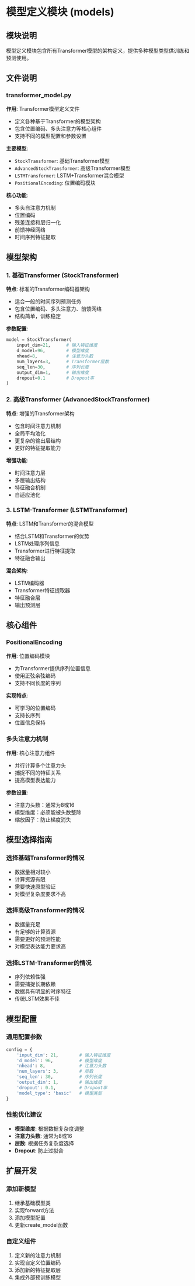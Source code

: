 # 模型定义模块 (models)

## 模块说明
模型定义模块包含所有Transformer模型的架构定义，提供多种模型类型供训练和预测使用。

## 文件说明

### transformer_model.py
**作用**: Transformer模型定义文件
- 定义各种基于Transformer的模型架构
- 包含位置编码、多头注意力等核心组件
- 支持不同的模型配置和参数设置

**主要模型**:
- `StockTransformer`: 基础Transformer模型
- `AdvancedStockTransformer`: 高级Transformer模型
- `LSTMTransformer`: LSTM+Transformer混合模型
- `PositionalEncoding`: 位置编码模块

**核心功能**:
- 多头自注意力机制
- 位置编码
- 残差连接和层归一化
- 前馈神经网络
- 时间序列特征提取

## 模型架构

### 1. 基础Transformer (StockTransformer)
**特点**: 标准的Transformer编码器架构
- 适合一般的时间序列预测任务
- 包含位置编码、多头注意力、前馈网络
- 结构简单，训练稳定

**参数配置**:
```python
model = StockTransformer(
    input_dim=21,      # 输入特征维度
    d_model=96,        # 模型维度
    nhead=8,           # 注意力头数
    num_layers=3,      # Transformer层数
    seq_len=30,        # 序列长度
    output_dim=1,      # 输出维度
    dropout=0.1        # Dropout率
)
```

### 2. 高级Transformer (AdvancedStockTransformer)
**特点**: 增强的Transformer架构
- 包含时间注意力机制
- 全局平均池化
- 更复杂的输出层结构
- 更好的特征提取能力

**增强功能**:
- 时间注意力层
- 多层输出结构
- 特征融合机制
- 自适应池化

### 3. LSTM-Transformer (LSTMTransformer)
**特点**: LSTM和Transformer的混合模型
- 结合LSTM和Transformer的优势
- LSTM处理序列信息
- Transformer进行特征提取
- 特征融合输出

**混合架构**:
- LSTM编码器
- Transformer特征提取器
- 特征融合层
- 输出预测层

## 核心组件

### PositionalEncoding
**作用**: 位置编码模块
- 为Transformer提供序列位置信息
- 使用正弦余弦编码
- 支持不同长度的序列

**实现特点**:
- 可学习的位置编码
- 支持长序列
- 位置信息保持

### 多头注意力机制
**作用**: 核心注意力组件
- 并行计算多个注意力头
- 捕捉不同的特征关系
- 提高模型表达能力

**参数设置**:
- 注意力头数：通常为8或16
- 模型维度：必须能被头数整除
- 缩放因子：防止梯度消失

## 模型选择指南

### 选择基础Transformer的情况
- 数据量相对较小
- 计算资源有限
- 需要快速原型验证
- 对模型复杂度要求不高

### 选择高级Transformer的情况
- 数据量充足
- 有足够的计算资源
- 需要更好的预测性能
- 对模型表达能力要求高

### 选择LSTM-Transformer的情况
- 序列依赖性强
- 需要捕捉长期依赖
- 数据具有明显的时序特征
- 传统LSTM效果不佳

## 模型配置

### 通用配置参数
```python
config = {
    'input_dim': 21,        # 输入特征维度
    'd_model': 96,          # 模型维度
    'nhead': 8,             # 注意力头数
    'num_layers': 3,        # 层数
    'seq_len': 30,          # 序列长度
    'output_dim': 1,        # 输出维度
    'dropout': 0.1,         # Dropout率
    'model_type': 'basic'   # 模型类型
}
```

### 性能优化建议
- **模型维度**: 根据数据复杂度调整
- **注意力头数**: 通常为8或16
- **层数**: 根据任务复杂度选择
- **Dropout**: 防止过拟合

## 扩展开发

### 添加新模型
1. 继承基础模型类
2. 实现forward方法
3. 添加模型配置
4. 更新create_model函数

### 自定义组件
1. 定义新的注意力机制
2. 实现自定义位置编码
3. 添加新的特征提取层
4. 集成外部预训练模型 